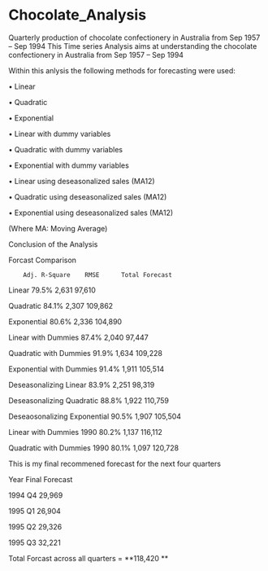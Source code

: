 # Chocolate_Analysis
Quarterly production of chocolate confectionery in Australia from Sep 1957 – Sep 1994
This Time series Analysis aims at understanding the chocolate confectionery in Australia from Sep 1957 – Sep 1994

Within this anlysis the following methods for forecasting were used:

•	Linear

•	Quadratic

•	Exponential

•	Linear with dummy variables

•	Quadratic with dummy variables

•	Exponential with dummy variables

•	Linear using deseasonalized sales (MA12)

•	Quadratic using deseasonalized sales (MA12)

•	Exponential using deseasonalized sales (MA12)

(Where MA: Moving Average)


Conclusion of the Analysis

Forcast Comparison

        Adj. R-Square	 RMSE	   Total Forecast
Linear	79.5%	      2,631 	 97,610 

Quadratic	84.1%	    2,307 	 109,862 

Exponential	80.6%	  2,336 	 104,890 

Linear with 
Dummies	    87.4%	 2,040 	 97,447 

Quadratic with
Dummies	91.9%	      1,634 	 109,228 

Exponential with 
Dummies	91.4%	      1,911 	 105,514 

Deseasonalizing
Linear	83.9%	      2,251 	 98,319 

Deseasonalizing 
Quadratic	88.8%	    1,922 	 110,759 

Deseaosonalizing 
Exponential	90.5%	  1,907 	 105,504 

Linear with
Dummies 1990	80.2%	 1,137 	 116,112 

Quadratic with
Dummies 1990	80.1%	 1,097 	 120,728 


This is my final recommened forecast for the next four quarters	

 Year       Final Forecast
 
1994 Q4	 29,969 

1995 Q1	 26,904 

1995 Q2	 29,326 

1995 Q3	 32,221 

Total Forcast across all quarters = **118,420 **




